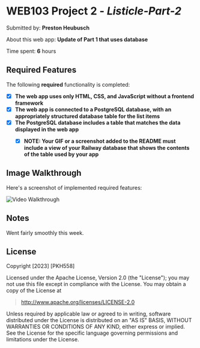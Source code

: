 # WEB103 Project 2 - *Listicle-Part-2*

Submitted by: **Preston Heubusch**

About this web app: **Update of Part 1 that uses database**

Time spent: **6** hours

## Required Features

The following **required** functionality is completed:

- [x] **The web app uses only HTML, CSS, and JavaScript without a frontend framework**
- [x] **The web app is connected to a PostgreSQL database, with an appropriately structured database table for the list items**
- [x] **The PostgreSQL database includes a table that matches the data displayed in the web app**
  - [x] **NOTE: Your GIF or a screenshot added to the README must include a view of your Railway database that shows the contents of the table used by your app**


## Image Walkthrough

Here's a screenshot of implemented required features:

<img src='https://i.imgur.com/wFoqLB2.png' title='Video Walkthrough' width='' alt='Video Walkthrough' />

## Notes

Went fairly smoothly this week.

## License

Copyright [2023] [PKH558]

Licensed under the Apache License, Version 2.0 (the "License"); you may not use this file except in compliance with the License. You may obtain a copy of the License at

> http://www.apache.org/licenses/LICENSE-2.0

Unless required by applicable law or agreed to in writing, software distributed under the License is distributed on an "AS IS" BASIS, WITHOUT WARRANTIES OR CONDITIONS OF ANY KIND, either express or implied. See the License for the specific language governing permissions and limitations under the License.
